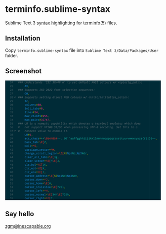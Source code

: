 # terminfo.sublime-syntax

Sublime Text 3 [syntax highlighting][sh] for [terminfo(5)][ti] files.

[sh]: http://sublimetext.com/docs/3/syntax.html
[ti]: http://man7.org/linux/man-pages/man5/terminfo.5.html

## Installation

Copy `terminfo.sublime-syntax` file into `Sublime Text 3/Data/Packages/User` folder.

## Screenshot

![](https://raw.githubusercontent.com/zgracem/terminfo.sublime-syntax/master/terminfo-syntax-highlighting.png)

## Say hello

[zgm&#x40;inescapable&#x2e;org](mailto:zgm%40inescapable%2eorg)
